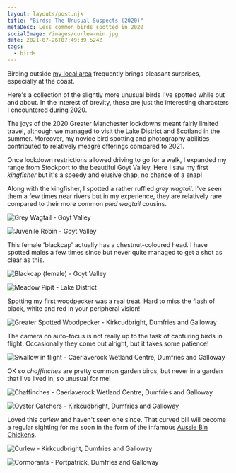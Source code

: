 ```yaml
---
layout: layouts/post.njk
title: "Birds: The Unusual Suspects (2020)"
metaDesc: Less common birds spotted in 2020
socialImage: /images/curlew-min.jpg
date: 2021-07-26T07:49:39.524Z
tags:
  - birds
---
```

Birding outside [my local area](https://www.simondudley.com/posts/birds-the-usual-suspects/) frequently brings pleasant surprises, especially at the coast.

Here's a collection of the slightly more unusual birds I've spotted while out and about. In the interest of brevity, these are just the interesting characters I encountered during 2020. 

The joys of the 2020 Greater Manchester lockdowns meant fairly limited travel, although we managed to visit the Lake District and Scotland in the summer. Moreover, my novice bird spotting and photography abilities contributed to relatively meagre offerings compared to 2021.

Once lockdown restrictions allowed driving to go for a walk, I expanded my range from Stockport to the beautiful Goyt Valley. Here I saw my first *kingfisher* but it's a speedy and elusive chap, no chance of a snap!

Along with the kingfisher, I spotted a rather ruffled *grey wagtail*. I've seen them a few times near rivers but in my experience, they are relatively rare compared to their more common *pied wagtail* cousins.

![Grey Wagtail - Goyt Valley](/images/grey-wagtail-min.jpg "Grey Wagtail - Goyt Valley")

![Juvenile Robin - Goyt Valley](/images/robin-juvenile-min.jpg "Juvenile Robin - Goyt Valley")

This female 'blackcap' actually has a chestnut-coloured head. I have spotted males a few times since but never quite managed to get a shot as clear as this.

![Blackcap (female) - Goyt Valley](/images/blackcap-female-min.jpg "Blackcap (female) - Goyt Valley")

![Meadow Pipit - Lake District](/images/meadow-pipit-min.jpg "Meadow Pipit - Lake District")

Spotting my first woodpecker was a real treat. Hard to miss the flash of black, white and red in your peripheral vision!

![Greater Spotted Woodpecker - Kirkcudbright, Dumfries and Galloway](/images/greater-spotted-woodpecker-min.jpg "Greater Spotted Woodpecker - Kirkcudbright, Dumfries and Galloway")

The camera on auto-focus is not really up to the task of capturing birds in flight. Occasionally they come out alright, but it takes some patience!

![Swallow in flight - Caerlaverock Wetland Centre, Dumfries and Galloway](/images/swallow-flight-min.jpg "Swallow in flight - Caerlaverock Wetland Centre, Dumfries and Galloway")

OK so *chaffinches* are pretty common garden birds, but never in a garden that I've lived in, so unusual for me!

![Chaffinches - Caerlaverock Wetland Centre, Dumfries and Galloway](/images/chaffinches-min.jpg "Chaffinches - Caerlaverock Wetland Centre, Dumfries and Galloway")

![Oyster Catchers - Kirkcudbright, Dumfries and Galloway](/images/oyster-catchers-min.jpg "Oyster Catchers - Kirkcudbright, Dumfries and Galloway")

Loved this *curlew* and haven't seen one since. That curved bill will become a regular sighting for me soon in the form of the infamous [Aussie Bin Chickens](https://en.wikipedia.org/wiki/Australian_white_ibis).

![Curlew - Kirkcudbright, Dumfries and Galloway](/images/curlew-min.jpg "Curlew - Kirkcudbright, Dumfries and Galloway")

![Cormorants - Portpatrick, Dumfries and Galloway](/images/cormorants-min.jpg "Cormorants - Portpatrick, Dumfries and Galloway")